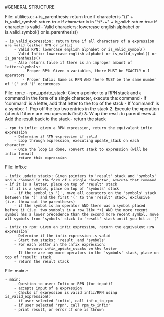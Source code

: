 #GENERAL STRUCTURE

File: utilities.c:
    + is_parenthesis: return true if character is "()"
    + is_valid_symbol: return true if character is in "^/*-+"
    + is_valid: return true if character is valid
        - Valid characters: lowercase english alphabet or is_valid_symbol() or is_parenthesis()
        
    - is_valid_expression: return true if all characters of a expression are valid (either RPN or infix)
        - Valid RPN: lowercase english alphabet or is_valid_symbol()
        - Valid Infix: lowercase english alphabet or is_valid_symbol() or is_parenthesis()
        - Also returns false if there is an improper amount of letters/symbols:
            - Proper RPN: Given n variables, there MUST be EXACTLY n-1 operators
            - Proper Infix: Same as RPN AND there MUST be the same number of '(' and ')' occurences
        
File: rpn.c
    - rpn_update_stack: Given a pointer to a RPN stack and a command in the form of a single character, execute that command
        - If 'command' is a letter, add that letter to the top of the stack
        - If 'command' is a symbol:
            1. Pop off the top two entries in the stack
            2. Execute the operation (check if there are two operands first!)
            3. Wrap the result in parentheses
            4. Add the result back to the stack
        - return the stack
        
    - rpn_to_infix: given a RPN expression, return the equivalent infix expression
        - Determine if RPN expression if valid
        - Loop through expression, executing update_stack on each character
        - Once the loop is done, convert stack to expression (will be infix format)
        - return this expression
        
File: infix.c

    - infix_update_stacks: Given pointers to 'result' stack and 'symbols' and a command in the form of a single character, execute that command
    - if it is a letter, place on top of 'result' stack
    - if it is a symbol, place on top of 'symbols' stack
        - if the symbol is ')', move all operators on the 'symbols' stack between the ')' and the first '(' to the 'result' stack, exclusive (i.e. throw out the parentheses) 
        - if the symbol is an operator AND there was a symbol placed before it (i.e. two symbols in a row like *+) AND the more recent symbol has a lower precedence than the second more recent symbol, move all symbols from 'symbols' stack to 'result' stack until you hit a '('

    - infix_to_rpm: Given an infix expression, return the equivalent RPN expression
        - Determine if the infix expression is valid
        - Start two stacks: 'result' and 'symbols'
        - For each letter in the infix expression:
            - execute infix_update_stacks on the letter
        - If there are any more operators in the 'symbols' stack, place on top of 'result' stack
        - return the result stack


File: main.c

    - main:
        - Question to user: Infix or RPN (for input)?
        - accepts input of a expression
        - Checks if expression is valid infix/RPN using is_valid_expression()
        - if user selected 'infix', call infix_to_rpm
        - if user selected 'rpn', call rpm_to_infix'
        - print result, or error if one is thrown
